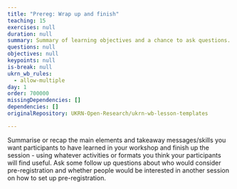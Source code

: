 ```yaml
---
title: "Prereg: Wrap up and finish"
teaching: 15
exercises: null
duration: null
summary: Summary of learning objectives and a chance to ask questions.
questions: null
objectives: null
keypoints: null
is-break: null
ukrn_wb_rules:
  - allow-multiple
day: 1
order: 700000
missingDependencies: []
dependencies: []
originalRepository: UKRN-Open-Research/ukrn-wb-lesson-templates

---
```

Summarise or recap the main elements and takeaway messages/skills you want participants to have learned in your workshop and finish up the session - using whatever activities or formats you think your participants will find useful. Ask some follow up questions about who would consider pre-registration and whether people would be interested in another session on how to set up pre-registration.

